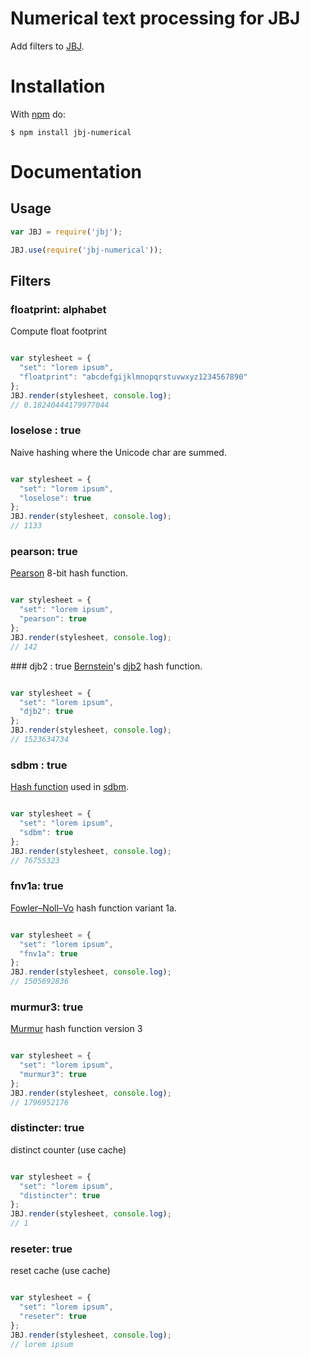# Numerical text processing for JBJ

Add filters to [JBJ](https://github.com/castorjs/node-jbj).

# Installation

With [npm](http://npmjs.org) do:

    $ npm install jbj-numerical

# Documentation

## Usage

```javascript
var JBJ = require('jbj');

JBJ.use(require('jbj-numerical'));
```

## Filters

<a id="floatprint"></a>
### floatprint: alphabet
Compute float footprint

```javascript

var stylesheet = {
  "set": "lorem ipsum",
  "floatprint": "abcdefgijklmnopqrstuvwxyz1234567890"
};
JBJ.render(stylesheet, console.log);
// 0.18240444179977044

```



<a id="loselose"></a>
### loselose : true
Naive hashing where the Unicode char are summed.

```javascript

var stylesheet = {
  "set": "lorem ipsum",
  "loselose": true
};
JBJ.render(stylesheet, console.log);
// 1133

```


<a id="pearson"></a>
### pearson: true
[Pearson](http://en.wikipedia.org/wiki/Pearson_hashing) 8-bit hash function.

```javascript

var stylesheet = {
  "set": "lorem ipsum",
  "pearson": true
};
JBJ.render(stylesheet, console.log);
// 142

```


<a id="djb2"></a> ### djb2 : true
[Bernstein](http://en.wikipedia.org/wiki/Daniel_J._Bernstein)'s
[djb2](http://www.cse.yorku.ca/~oz/hash.html) hash function.

```javascript

var stylesheet = {
  "set": "lorem ipsum",
  "djb2": true
};
JBJ.render(stylesheet, console.log);
// 1523634734

```


<a id="sdbm"></a>
### sdbm : true
[Hash function](http://www.cse.yorku.ca/~oz/hash.html) used in
[sdbm](http://wiki.call-cc.org/eggref/4/sdbm).

```javascript

var stylesheet = {
  "set": "lorem ipsum",
  "sdbm": true
};
JBJ.render(stylesheet, console.log);
// 76755323

```


<a id="fnv1a"></a>
### fnv1a: true
[Fowler–Noll–Vo](http://en.wikipedia.org/wiki/Fowler%E2%80%93Noll%E2%80%93Vo_hash_function)
hash function variant 1a.

```javascript

var stylesheet = {
  "set": "lorem ipsum",
  "fnv1a": true
};
JBJ.render(stylesheet, console.log);
// 1505692836

```



<a id="murmur3"></a>
### murmur3: true
[Murmur](http://en.wikipedia.org/wiki/MurmurHash) hash function version 3

```javascript

var stylesheet = {
  "set": "lorem ipsum",
  "murmur3": true
};
JBJ.render(stylesheet, console.log);
// 1796952176

```


<a id="distincter"></a>
### distincter: true
distinct counter (use cache)

```javascript

var stylesheet = {
  "set": "lorem ipsum",
  "distincter": true
};
JBJ.render(stylesheet, console.log);
// 1

```


<a id="reseter"></a>
### reseter: true
reset cache (use cache)

```javascript

var stylesheet = {
  "set": "lorem ipsum",
  "reseter": true
};
JBJ.render(stylesheet, console.log);
// lorem ipsum

```


